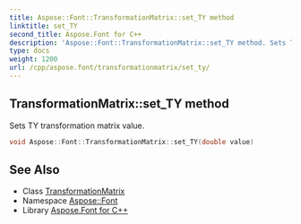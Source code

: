 ```yaml
---
title: Aspose::Font::TransformationMatrix::set_TY method
linktitle: set_TY
second_title: Aspose.Font for C++
description: 'Aspose::Font::TransformationMatrix::set_TY method. Sets TY transformation matrix value in C++.'
type: docs
weight: 1200
url: /cpp/aspose.font/transformationmatrix/set_ty/
---
```

## TransformationMatrix::set_TY method


Sets TY transformation matrix value.

```cpp
void Aspose::Font::TransformationMatrix::set_TY(double value)
```

## See Also

* Class [TransformationMatrix](../)
* Namespace [Aspose::Font](../../)
* Library [Aspose.Font for C++](../../../)
